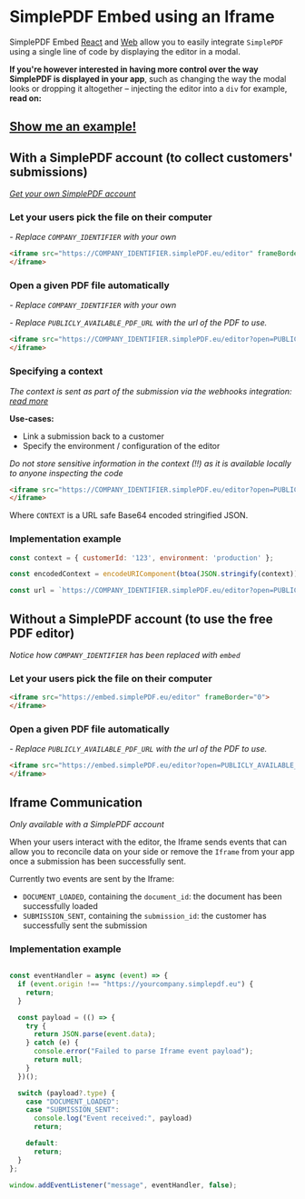 # SimplePDF Embed using an Iframe

SimplePDF Embed [React](../react/README.md) and [Web](../web/README.md) allow you to easily integrate `SimplePDF` using a single line of code by displaying the editor in a modal.

**If you're however interested in having more control over the way SimplePDF is displayed in your app**, such as changing the way the modal looks or dropping it altogether – injecting the editor into a `div` for example, **read on:**

## [Show me an example!](https://replit.com/@bendersej/Simple-PDF-Embed-Iframe)

## With a SimplePDF account (to collect customers' submissions)

_[Get your own SimplePDF account](https://simplepdf.eu/pricing)_


### Let your users pick the file on their computer
_- Replace `COMPANY_IDENTIFIER` with your own_
```html
<iframe src="https://COMPANY_IDENTIFIER.simplePDF.eu/editor" frameBorder="0">
</iframe>
```

### Open a given PDF file automatically
_- Replace `COMPANY_IDENTIFIER` with your own_

_- Replace `PUBLICLY_AVAILABLE_PDF_URL` with the url of the PDF to use._
```html
<iframe src="https://COMPANY_IDENTIFIER.simplePDF.eu/editor?open=PUBLICLY_AVAILABLE_PDF_URL" frameBorder="0">
</iframe>
```

### Specifying a context

_The context is sent as part of the submission via the webhooks integration: [read more](https://simplepdf.eu/help/how-to/configure-webhooks-pdf-form-submissions#events)_

**Use-cases:**

- Link a submission back to a customer
- Specify the environment / configuration of the editor

_Do not store sensitive information in the context (!!) as it is available locally to anyone inspecting the code_


```html
<iframe src="https://COMPANY_IDENTIFIER.simplePDF.eu/editor?open=PUBLICLY_AVAILABLE_PDF_URL&context=CONTEXT" frameBorder="0">
</iframe>
```

Where `CONTEXT` is a URL safe Base64 encoded stringified JSON.

### Implementation example
```javascript
const context = { customerId: '123', environment: 'production' };

const encodedContext = encodeURIComponent(btoa(JSON.stringify(context)))

const url = `https://COMPANY_IDENTIFIER.simplePDF.eu/editor?open=PUBLICLY_AVAILABLE_PDF_URL&context=${encodedContext}`
```


## Without a SimplePDF account (to use the free PDF editor)

_Notice how `COMPANY_IDENTIFIER` has been replaced with `embed`_


### Let your users pick the file on their computer

```html
<iframe src="https://embed.simplePDF.eu/editor" frameBorder="0">
</iframe>
```

### Open a given PDF file automatically

_- Replace `PUBLICLY_AVAILABLE_PDF_URL` with the url of the PDF to use._
```html
<iframe src="https://embed.simplePDF.eu/editor?open=PUBLICLY_AVAILABLE_PDF_URL" frameBorder="0">
</iframe>
```

## Iframe Communication
_Only available with a SimplePDF account_

When your users interact with the editor, the Iframe sends events that can allow you to reconcile data on your side or remove the `Iframe` from your app once a submission has been successfully sent.

Currently two events are sent by the Iframe:
- `DOCUMENT_LOADED`, containing the `document_id`: the document has been successfully loaded
- `SUBMISSION_SENT`, containing the `submission_id`: the customer has successfully sent the submission

### Implementation example
```javascript

const eventHandler = async (event) => {
  if (event.origin !== "https://yourcompany.simplepdf.eu") {
    return;
  }

  const payload = (() => {
    try {
      return JSON.parse(event.data);
    } catch (e) {
      console.error("Failed to parse Iframe event payload");
      return null;
    }
  })();

  switch (payload?.type) {
    case "DOCUMENT_LOADED":
    case "SUBMISSION_SENT":
      console.log("Event received:", payload)
      return;

    default:
      return;
  }
};

window.addEventListener("message", eventHandler, false);
```
